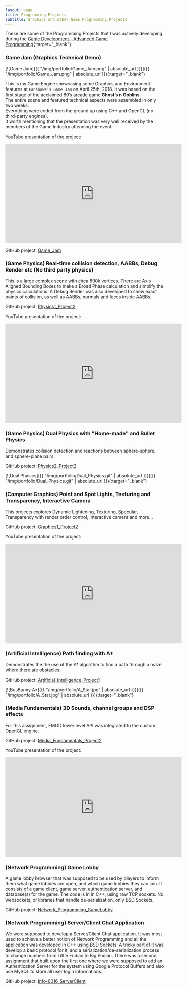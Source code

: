 ```yaml
---
layout: page
title: Programming Projects
subtitle: Graphics and other Game Programming Projects
---
```


These are some of the Programming Projects that I was actively developing during the [Game Development - Advanced Game Programming](https://www.fanshawec.ca/programs-and-courses/program/gdp1-game-development-advanced-programming/next-year){:target="_blank"}.

### Game Jam (Graphics Technical Demo)

[![Game Jam]({{ "/img/portfolio/Game_Jam.png" | absolute_url }})]({{ "/img/portfolio/Game_Jam.png" | absolute_url }}){:target="_blank"}

This is my Game Engine showcasing some Graphics and Environment features at `Fanshawe’s Game Jam` on April 25th, 2018. It was based on the first stage of the acclaimed 80’s arcade game **Ghost’s n Goblins**.  
The entire scene and featured technical aspects were assembled in only two weeks.  
Everything were coded from the ground up using C++ and OpenGL (no third-party engines).  
It worth mentioning that the presentation was very well received by the members of the Game Industry attending the event.  

YouTube presentation of the project: 
<iframe width="560" height="315" src="https://www.youtube.com/embed/JC51l57uUAI" frameborder="0" allow="autoplay; encrypted-media" allowfullscreen></iframe>

GitHub project: [Game_Jam](https://github.com/amengol/Game_Jam)

### (Game Physics) Real-time collision detection, AABBs, Debug Render etc (No third party physics)

This is a large complex scene with circa 600k vertices. There are Axis Aligned Bounding Boxes to make a Broad Phase calculation and simplify the physics calculations. A Debug Render was also developed to show exact points of collision, as well as AABBs, normals and faces inside AABBs.

GitHub project: [Physics1_Project2](https://github.com/amengol/Physics1_Project2)

YouTube presentation of the project: 
<iframe width="560" height="315" src="https://www.youtube.com/embed/RQO1KpIkc60?rel=0" frameborder="0" allow="autoplay; encrypted-media" allowfullscreen></iframe>


### (Game Physics) Dual Physics with "Home-made" and Bullet Physics

Demonstrates collision detection and reactions between sphere-sphere, and sphere-plane pairs. 

GitHub project: [Physics2_Project2](https://github.com/amengol/Physics2_Project2)

[![Dual Physics]({{ "/img/portfolio/Dual_Physics.gif" | absolute_url }})]({{ "/img/portfolio/Dual_Physics.gif" | absolute_url }}){:target="_blank"}


### (Computer Graphics) Point and Spot Lights, Texturing and Transparency, Interactive Camera

This projects explores Dynamic Lightening, Texturing, Specular, Transparency with render order control, Interactive camera and more...

GitHub project: [Graphics1_Project2](https://github.com/amengol/Graphics1_Project2)

YouTube presentation of the project: 
<iframe width="560" height="315" src="https://www.youtube.com/embed/C4p9HCKxRfM?rel=0" frameborder="0" allow="autoplay; encrypted-media" allowfullscreen></iframe>


### (Artificial Intelligence) Path finding with A*

Demonstrates the the use of the A\* algorithm to find a path through a maze where there are obstacles.

GitHub project: [Artificial_Intelligence_Project1](https://github.com/amengol/Artificial_Intelligence_Project1)

[![BusBunny A*]({{ "/img/portfolio/A_Star.jpg" | absolute_url }})]({{ "/img/portfolio/A_Star.jpg" | absolute_url }}){:target="_blank"}


### (Media Fundamentals) 3D Sounds, channel groups and DSP effects

For this assignment, FMOD lower level API was integrated to the custom OpenGL engine.

GitHub project: [Media_Fundamentals_Project2](https://github.com/amengol/Media_Fundamentals_Project2)

YouTube presentation of the project: 
<iframe width="560" height="315" src="https://www.youtube.com/embed/FC_N4EVUBPQ?rel=0" frameborder="0" allow="autoplay; encrypted-media" allowfullscreen></iframe>


### (Network Programming) Game Lobby

A game lobby browser that was supposed to be used by players to inform them what game lobbies are open, and which game lobbies they can join. It consists of a game client, game server, authentication server, and database(s) for the game. The code is in in C++, using raw TCP sockets. No websockets, or libraries that handle de-serialization, only BSD Sockets.

GitHub project: [Network_Programming_GameLobby](https://github.com/amengol/Network_Programming_GameLobby)


### (Network Programming) Server/Client Chat Application

We were supposed to develop a Server/Client Chat application. It was most used to achieve a better notion of Network Programming and all the application was developed in C++ using BSD Sockets. A tricky part of it was develop a basic protocol for it, and a serialization/de-serialization process to change numbers from Little Endian to Big Endian. 
There was a second assignment that built upon the first one where we were supposed to add an Authentication Server for the system using Google Protocol Buffers and also use MySQL to store all user login informations.

GitHub project:  [Info-6016_ServerClient](https://github.com/amengol/Info-6016_ServerClient)